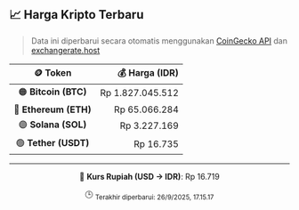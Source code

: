 

<!-- HARGA_KRIPTO -->
## 📈 Harga Kripto Terbaru

> Data ini diperbarui secara otomatis menggunakan [CoinGecko API](https://www.coingecko.com/) dan [exchangerate.host](https://exchangerate.host/)

<div align="center">

| 🪙 Token | 💰 Harga (IDR) |
|:------:|---------------:|
| 🟠 **Bitcoin (BTC)**   | Rp 1.827.045.512 |
| 🔵 **Ethereum (ETH)**  | Rp 65.066.284 |
| 🟣 **Solana (SOL)**    | Rp 3.227.169 |
| 🟢 **Tether (USDT)**   | Rp 16.735 |

---

💱 **Kurs Rupiah (USD → IDR)**: Rp 16.719

🕒 <sub>Terakhir diperbarui: 26/9/2025, 17.15.17</sub>

</div>
<!-- /HARGA_KRIPTO -->